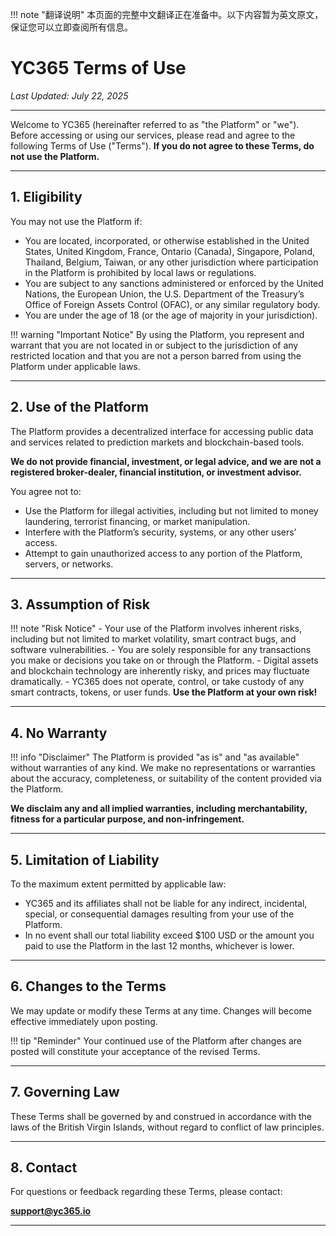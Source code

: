 !!! note "翻译说明"
    本页面的完整中文翻译正在准备中。以下内容暂为英文原文，保证您可以立即查阅所有信息。

# YC365 Terms of Use

_Last Updated: July 22, 2025_

---

Welcome to YC365 (hereinafter referred to as "the Platform" or "we"). Before accessing or using our services, please read and agree to the following Terms of Use ("Terms"). **If you do not agree to these Terms, do not use the Platform.**

---

## 1. Eligibility

You may not use the Platform if:

- You are located, incorporated, or otherwise established in the United States, United Kingdom, France, Ontario (Canada), Singapore, Poland, Thailand, Belgium, Taiwan, or any other jurisdiction where participation in the Platform is prohibited by local laws or regulations.
- You are subject to any sanctions administered or enforced by the United Nations, the European Union, the U.S. Department of the Treasury’s Office of Foreign Assets Control (OFAC), or any similar regulatory body.
- You are under the age of 18 (or the age of majority in your jurisdiction).

!!! warning "Important Notice"
    By using the Platform, you represent and warrant that you are not located in or subject to the jurisdiction of any restricted location and that you are not a person barred from using the Platform under applicable laws.

---

## 2. Use of the Platform

The Platform provides a decentralized interface for accessing public data and services related to prediction markets and blockchain-based tools.

**We do not provide financial, investment, or legal advice, and we are not a registered broker-dealer, financial institution, or investment advisor.**

You agree not to:

- Use the Platform for illegal activities, including but not limited to money laundering, terrorist financing, or market manipulation.
- Interfere with the Platform’s security, systems, or any other users’ access.
- Attempt to gain unauthorized access to any portion of the Platform, servers, or networks.

---

## 3. Assumption of Risk

!!! note "Risk Notice"
    - Your use of the Platform involves inherent risks, including but not limited to market volatility, smart contract bugs, and software vulnerabilities.
    - You are solely responsible for any transactions you make or decisions you take on or through the Platform.
    - Digital assets and blockchain technology are inherently risky, and prices may fluctuate dramatically.
    - YC365 does not operate, control, or take custody of any smart contracts, tokens, or user funds. **Use the Platform at your own risk!**

---

## 4. No Warranty

!!! info "Disclaimer"
    The Platform is provided "as is" and "as available" without warranties of any kind.
    We make no representations or warranties about the accuracy, completeness, or suitability of the content provided via the Platform.

**We disclaim any and all implied warranties, including merchantability, fitness for a particular purpose, and non-infringement.**

---

## 5. Limitation of Liability

To the maximum extent permitted by applicable law:

- YC365 and its affiliates shall not be liable for any indirect, incidental, special, or consequential damages resulting from your use of the Platform.
- In no event shall our total liability exceed $100 USD or the amount you paid to use the Platform in the last 12 months, whichever is lower.

---

## 6. Changes to the Terms

We may update or modify these Terms at any time. Changes will become effective immediately upon posting.

!!! tip "Reminder"
    Your continued use of the Platform after changes are posted will constitute your acceptance of the revised Terms.

---

## 7. Governing Law

These Terms shall be governed by and construed in accordance with the laws of the British Virgin Islands, without regard to conflict of law principles.

---

## 8. Contact

For questions or feedback regarding these Terms, please contact:

[**support@yc365.io**](mailto:support@yc365.io)

---